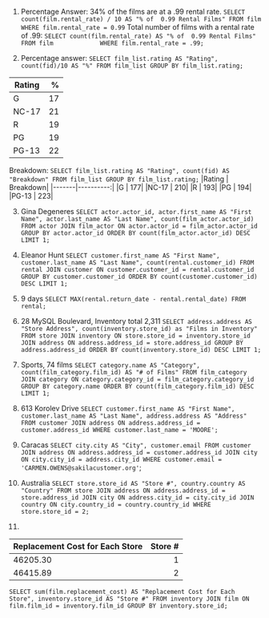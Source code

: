 1. Percentage Answer: 34% of the films are at a .99 rental rate.
`SELECT count(film.rental_rate) / 10 AS "% of  0.99 Rental Films"
FROM film
WHERE film.rental_rate = 0.99`
Total number of films with a rental rate of .99:
`SELECT count(film.rental_rate) AS "% of  0.99 Rental Films" FROM film            
WHERE film.rental_rate = .99;`

2. Percentage answer:
`SELECT film_list.rating AS "Rating", count(fid)/10 AS "%"
FROM film_list
GROUP BY film_list.rating;`

|Rating | % |
|-------|---:|
|G      | 17|
|NC-17  | 21|
|R      | 19|
|PG     | 19|
|PG-13  | 22|

Breakdown:
`SELECT film_list.rating AS "Rating", count(fid) AS "Breakdown"
FROM film_list
GROUP BY film_list.rating;`
|Rating | Breakdown|
|-------|----------:|
|G      |       177|
|NC-17  |       210|
|R      |       193|
|PG     |       194|
|PG-13  |       223|

3. Gina Degeneres
`SELECT actor.actor_id, actor.first_name AS "First Name", actor.last_name AS "Last Name", count(film_actor.actor_id)
FROM actor JOIN film_actor
ON actor.actor_id = film_actor.actor_id
GROUP BY actor.actor_id
ORDER BY count(film_actor.actor_id) DESC
LIMIT 1;`

4. Eleanor Hunt
`SELECT customer.first_name AS "First Name", customer.last_name AS "Last Name", count(rental.customer_id)
FROM rental
JOIN customer ON customer.customer_id = rental.customer_id
GROUP BY customer.customer_id
ORDER BY count(customer.customer_id) DESC
LIMIT 1;`

5. 9 days
`SELECT MAX(rental.return_date - rental.rental_date)
FROM rental;`

6. 28 MySQL Boulevard, Inventory total 2,311
`SELECT address.address AS "Store Address", count(inventory.store_id) as "Films in Inventory"
FROM store
JOIN inventory ON store.store_id = inventory.store_id
JOIN address ON address.address_id = store.address_id
GROUP BY address.address_id
ORDER BY count(inventory.store_id) DESC
LIMIT 1;`

7. Sports, 74 films
`SELECT category.name AS "Category", count(film_category.film_id) AS "# of Films"
FROM film_category
JOIN category ON category.category_id = film_category.category_id
GROUP BY category.name
ORDER BY count(film_category.film_id) DESC
LIMIT 1;`

8. 613 Korolev Drive
`SELECT customer.first_name AS "First Name", customer.last_name AS "Last Name", address.address AS "Address"
FROM customer
JOIN address ON address.address_id = customer.address_id
WHERE customer.last_name = 'MOORE';`

9. Caracas
`SELECT city.city AS "City", customer.email
FROM customer
JOIN address ON address.address_id = customer.address_id
JOIN city ON city.city_id = address.city_id
WHERE customer.email = 'CARMEN.OWENS@sakilacustomer.org'`;

10. Australia
`SELECT store.store_id AS "Store #", country.country AS "Country"
FROM store
JOIN address ON address.address_id = store.address_id
JOIN city ON address.city_id = city.city_id
JOIN country ON city.country_id = country.country_id
WHERE store.store_id = 2;`

11.
|Replacement Cost for Each Store | Store # |
|--------------------------------|--------:|
|                       46205.30 |       1|
|                       46415.89 |       2|
`SELECT sum(film.replacement_cost) AS "Replacement Cost for Each Store", inventory.store_id AS "Store #"
FROM inventory
JOIN film ON film.film_id = inventory.film_id
GROUP BY inventory.store_id;`
